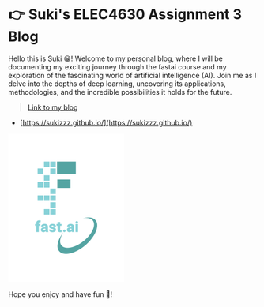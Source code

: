 # 👉 Suki's ELEC4630 Assignment 3 Blog

Hello this is Suki 😀! Welcome to my personal blog, where I will be documenting my exciting journey through the fastai course and my exploration of the fascinating world of artificial intelligence (AI). Join me as I delve into the depths of deep learning, uncovering its applications, methodologies, and the incredible possibilities it holds for the future. 

> [Link to my blog](https://sukizzz.github.io/)
* [https://sukizzz.github.io/](https://sukizzz.github.io/)

![Image of fast.ai logo](/images/logo.png)

Hope you enjoy and have fun 🥳! 
